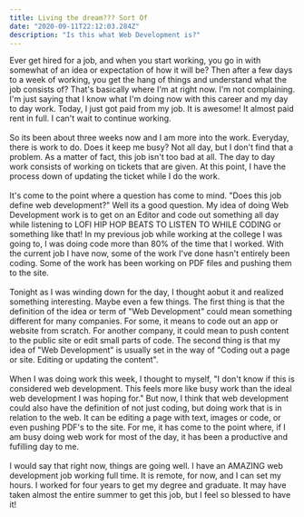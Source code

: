 ```yaml
---
title: Living the dream??? Sort Of
date: "2020-09-11T22:12:03.284Z"
description: "Is this what Web Development is?"
---
```


Ever get hired for a job, and when you start working, you go in with somewhat of an idea or expectation of how it will be? Then after a few days to a week of working, you get the hang of things and understand what the job consists of? That's basically where I'm at right now. I'm not complaining. I'm just saying that I know what I'm doing now with this career and my day to day work. 
Today, I just got paid from my job. It is awesome! It almost paid rent in full. I can't wait to continue working. 
<br></br>
So its been about three weeks now and I am more into the work. Everyday, there is work to do. Does it keep me busy? Not all day, but I don't find that a problem. As a matter of fact, this job isn't too bad at all. The day to day work consists of working on tickets that are given. At this point, I have the process down of updating the ticket while I do the work. 
<br></br>
It's come to the point where a question has come to mind. "Does this job define web development?" Well its a good question. My idea of doing Web Development work is to get on an Editor and code out something all day while listening to LOFI HIP HOP BEATS TO LISTEN TO WHILE CODING or something like that! In my previous job while working at the college I was going to, I was doing code more than 80% of the time that I worked. With the current job I have now, some of the work I've done hasn't entirely been coding. Some of the work has been working on PDF files and pushing them to the site. 
<br></br>
Tonight as I was winding down for the day, I thought aobut it and realized something interesting. Maybe even a few things. The first thing is that the definition of the idea or term of "Web Development" could mean something different for many companies. For some, it means to code out an app or website from scratch. For another company, it could mean to push content to the public site or edit small parts of code. 
The second thing is that my idea of "Web Development" is usually set in the way of "Coding out a page or site. Editing or updating the content". 
<br></br>
When I was doing work this week, I thought to myself, "I don't know if this is considered web development. This feels more like busy work than the ideal web development I was hoping for." But now, I think that web development could also have the definition of not just coding, but doing work that is in relation to the web. It can be editing a page with text, images or code, or even pushing PDF's to the site. For me, it has come to the point where, if I am busy doing web work for most of the day, it has been a productive and fufilling day to me. 
<br></br>
I would say that right now, things are going well. I have an AMAZING web development job working full time. It is remote, for now, and I can set my hours. I worked for four years to get my degree and graduate. It may have taken almost the entire summer to get this job, but I feel so blessed to have it!
